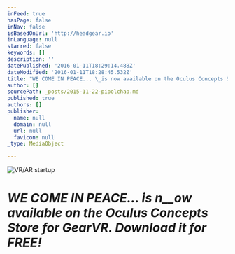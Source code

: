 ```yaml
---
inFeed: true
hasPage: false
inNav: false
isBasedOnUrl: 'http://headgear.io'
inLanguage: null
starred: false
keywords: []
description: ''
datePublished: '2016-01-11T18:29:14.488Z'
dateModified: '2016-01-11T18:28:45.532Z'
title: "WE COME IN PEACE... \_is now available on the Oculus Concepts Store for GearVR. Download it for FREE!"
author: []
sourcePath: _posts/2015-11-22-pipolchap.md
published: true
authors: []
publisher:
  name: null
  domain: null
  url: null
  favicon: null
_type: MediaObject

---
```

![VR/AR startup](https://s3-us-west-2.amazonaws.com/the-grid-img/p/6bfb7641f4f42f666816b99af15d1ef03b16b741.png)

# 

# _WE COME IN PEACE...  is n__ow available on the Oculus Concepts Store for GearVR. Download it for FREE!_